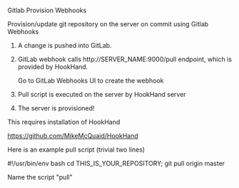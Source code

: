 Gitlab Provision Webhooks

Provision/update git repository on the server on commit using Gitlab Webhooks

1. A change is pushed into GitLab.
2. GitLab webhook calls http://SERVER_NAME:9000/pull endpoint, which is provided by HookHand. 

   Go to GitLab Webhooks UI to create the webhook

3. Pull script is executed on the server by HookHand server
4. The server is provisioned!

This requires installation of HookHand

https://github.com/MikeMcQuaid/HookHand

Here is an example pull script (trivial two lines)

#!/usr/bin/env bash
cd THIS_IS_YOUR_REPOSITORY; git pull origin master


Name the script "pull"





